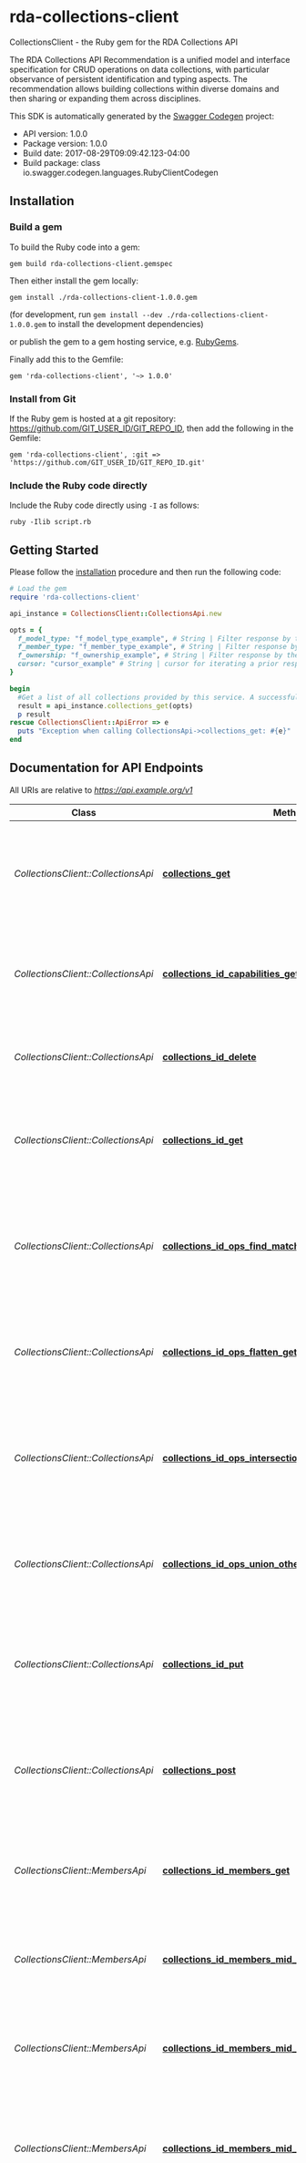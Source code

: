 # rda-collections-client

CollectionsClient - the Ruby gem for the RDA Collections API

The RDA Collections API Recommendation is a unified model and interface specification for CRUD operations on data collections, with particular observance of persistent identification and typing aspects. The recommendation allows building collections within diverse domains and then sharing or expanding them across disciplines.

This SDK is automatically generated by the [Swagger Codegen](https://github.com/swagger-api/swagger-codegen) project:

- API version: 1.0.0
- Package version: 1.0.0
- Build date: 2017-08-29T09:09:42.123-04:00
- Build package: class io.swagger.codegen.languages.RubyClientCodegen

## Installation

### Build a gem

To build the Ruby code into a gem:

```shell
gem build rda-collections-client.gemspec
```

Then either install the gem locally:

```shell
gem install ./rda-collections-client-1.0.0.gem
```
(for development, run `gem install --dev ./rda-collections-client-1.0.0.gem` to install the development dependencies)

or publish the gem to a gem hosting service, e.g. [RubyGems](https://rubygems.org/).

Finally add this to the Gemfile:

    gem 'rda-collections-client', '~> 1.0.0'

### Install from Git

If the Ruby gem is hosted at a git repository: https://github.com/GIT_USER_ID/GIT_REPO_ID, then add the following in the Gemfile:

    gem 'rda-collections-client', :git => 'https://github.com/GIT_USER_ID/GIT_REPO_ID.git'

### Include the Ruby code directly

Include the Ruby code directly using `-I` as follows:

```shell
ruby -Ilib script.rb
```

## Getting Started

Please follow the [installation](#installation) procedure and then run the following code:
```ruby
# Load the gem
require 'rda-collections-client'

api_instance = CollectionsClient::CollectionsApi.new

opts = { 
  f_model_type: "f_model_type_example", # String | Filter response by the modelType property of the collection.
  f_member_type: "f_member_type_example", # String | Filter response by the data type of contained collection member. A collection will meet this requirement if any of its members are of the requested type.
  f_ownership: "f_ownership_example", # String | Filter response by the ownership property of the collection
  cursor: "cursor_example" # String | cursor for iterating a prior response to this query
}

begin
  #Get a list of all collections provided by this service. A successful request returns an HTTP 200 response code with a CollectionResultSet object in the response body.
  result = api_instance.collections_get(opts)
  p result
rescue CollectionsClient::ApiError => e
  puts "Exception when calling CollectionsApi->collections_get: #{e}"
end

```

## Documentation for API Endpoints

All URIs are relative to *https://api.example.org/v1*

Class | Method | HTTP request | Description
------------ | ------------- | ------------- | -------------
*CollectionsClient::CollectionsApi* | [**collections_get**](docs/CollectionsApi.md#collections_get) | **GET** /collections | Get a list of all collections provided by this service. A successful request returns an HTTP 200 response code with a CollectionResultSet object in the response body.
*CollectionsClient::CollectionsApi* | [**collections_id_capabilities_get**](docs/CollectionsApi.md#collections_id_capabilities_get) | **GET** /collections/{id}/capabilities | Get the capabilities of this collection. A successful request returns an HTTP 200 response code with a CollectionCapabilities object in the response body.
*CollectionsClient::CollectionsApi* | [**collections_id_delete**](docs/CollectionsApi.md#collections_id_delete) | **DELETE** /collections/{id} | Delete a collection. A successful request returns an HTTP 200 response code with an  empty response body.
*CollectionsClient::CollectionsApi* | [**collections_id_get**](docs/CollectionsApi.md#collections_id_get) | **GET** /collections/{id} | Get the properties of a specific collection. A successful request returns an HTTP 200 response code with the requested CollectionObject in the response body.
*CollectionsClient::CollectionsApi* | [**collections_id_ops_find_match_post**](docs/CollectionsApi.md#collections_id_ops_find_match_post) | **POST** /collections/{id}/ops/findMatch | Find member objects in a collection which match the supplied member object. A successful request returns an HTTP 200 response code with a CollectionResultSet object in the response body.
*CollectionsClient::CollectionsApi* | [**collections_id_ops_flatten_get**](docs/CollectionsApi.md#collections_id_ops_flatten_get) | **GET** /collections/{id}/ops/flatten | Flattens the collection. A successful request returns  an HTTP 200 response code with a MemberResultSet object in the response body.
*CollectionsClient::CollectionsApi* | [**collections_id_ops_intersection_other_id_get**](docs/CollectionsApi.md#collections_id_ops_intersection_other_id_get) | **GET** /collections/{id}/ops/intersection/{otherId} | Retrieve the members at the intersection of two collections. A successful request returns  an HTTP 200 response code with a CollectionResultSet object in the response body.
*CollectionsClient::CollectionsApi* | [**collections_id_ops_union_other_id_get**](docs/CollectionsApi.md#collections_id_ops_union_other_id_get) | **GET** /collections/{id}/ops/union/{otherId} | Retrieve the union of two collections. A successful request returns  an HTTP 200 response code with a CollectionResultSet object in the response body.
*CollectionsClient::CollectionsApi* | [**collections_id_put**](docs/CollectionsApi.md#collections_id_put) | **PUT** /collections/{id} | Update the properties of a Collection Object. A successful request returns an HTTP 200 response code with the updated CollectionObject in the response body.
*CollectionsClient::CollectionsApi* | [**collections_post**](docs/CollectionsApi.md#collections_post) | **POST** /collections | Create one or more new collections. Successful requests will return an HTTP 201 response code with an array of the newly created CollectionObject(s) in the response body.
*CollectionsClient::MembersApi* | [**collections_id_members_get**](docs/MembersApi.md#collections_id_members_get) | **GET** /collections/{id}/members | Get the members in a collection. A successful request returns an HTTP 200 response code with a MemberResultSet object in the response body.
*CollectionsClient::MembersApi* | [**collections_id_members_mid_delete**](docs/MembersApi.md#collections_id_members_mid_delete) | **DELETE** /collections/{id}/members/{mid} | Remove a collection member item. A successful request returns an HTTP 200 response code wiht an empty response body.
*CollectionsClient::MembersApi* | [**collections_id_members_mid_get**](docs/MembersApi.md#collections_id_members_mid_get) | **GET** /collections/{id}/members/{mid} | Get the properties of a member item in a collection. A successful request returns an HTTP 200 response code with a MemberItem in the response body.
*CollectionsClient::MembersApi* | [**collections_id_members_mid_properties_property_delete**](docs/MembersApi.md#collections_id_members_mid_properties_property_delete) | **DELETE** /collections/{id}/members/{mid}/properties/{property} | Delete a named property of a member item in a collection. A successful request returns an HTTP 200 response code and empty response body.
*CollectionsClient::MembersApi* | [**collections_id_members_mid_properties_property_get**](docs/MembersApi.md#collections_id_members_mid_properties_property_get) | **GET** /collections/{id}/members/{mid}/properties/{property} | Get a named property of a member item in a collection. A successful request returns an HTTP 200 response code and the requested MemberItem in teh response body.
*CollectionsClient::MembersApi* | [**collections_id_members_mid_properties_property_put**](docs/MembersApi.md#collections_id_members_mid_properties_property_put) | **PUT** /collections/{id}/members/{mid}/properties/{property} | Update a named property of a member item in a collection. A successful request returns an HTTP 200 response code and the updated MemberItem in the response body.
*CollectionsClient::MembersApi* | [**collections_id_members_mid_put**](docs/MembersApi.md#collections_id_members_mid_put) | **PUT** /collections/{id}/members/{mid} | Update the properties of a collection member item. A successful request returns an HTTP 200 response code with the updated MemberItem in the response body.
*CollectionsClient::MembersApi* | [**collections_id_members_post**](docs/MembersApi.md#collections_id_members_post) | **POST** /collections/{id}/members | Add one or more new member items to this collection. A successful request returns an  HTTP 201 response code with an array of the new added MemberItems in the response body.
*CollectionsClient::ServiceApi* | [**features_get**](docs/ServiceApi.md#features_get) | **GET** /features | Gets the service-level features. A successful request returns an HTTP 200 response code with the ServiceFeatures object in the response body.


## Documentation for Models

 - [CollectionsClient::CollectionCapabilities](docs/CollectionCapabilities.md)
 - [CollectionsClient::CollectionItemMappingMetadata](docs/CollectionItemMappingMetadata.md)
 - [CollectionsClient::CollectionObject](docs/CollectionObject.md)
 - [CollectionsClient::CollectionOperations](docs/CollectionOperations.md)
 - [CollectionsClient::CollectionProperties](docs/CollectionProperties.md)
 - [CollectionsClient::CollectionResultSet](docs/CollectionResultSet.md)
 - [CollectionsClient::Error](docs/Error.md)
 - [CollectionsClient::MemberItem](docs/MemberItem.md)
 - [CollectionsClient::MemberResultSet](docs/MemberResultSet.md)
 - [CollectionsClient::ServiceFeatures](docs/ServiceFeatures.md)


## Documentation for Authorization


### oauth

- **Type**: OAuth
- **Flow**: accessCode
- **Authorization URL**: http://example.org/oauth/authorize
- **Scopes**: 
  - write: Can write collections
  - read: Can read collections
  - modify: Can modify collections

